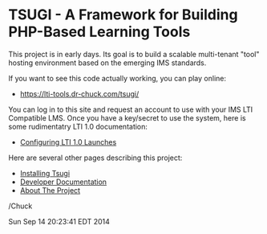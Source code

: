 TSUGI - A Framework for Building PHP-Based Learning Tools
=========================================================

This project is in early days.  Its goal is to build a scalable
multi-tenant "tool" hosting environment based on the emerging IMS
standards.  

If you want to see this code actually working, you can play online:

* https://lti-tools.dr-chuck.com/tsugi/

You can log in to this site and request an account to use with your IMS
LTI Compatible LMS.  Once you have a key/secret to use the system, here
is some rudimentatry LTI 1.0 documentation:

* [Configuring LTI 1.0 Launches](docs/LAUNCHING.md)

Here are several other pages describing this project:

* [Installing Tsugi](docs/INSTALLING.md)
* [Developer Documentation](docs/DEVELOP.md)
* [About The Project](docs/ABOUT.md)

/Chuck

Sun Sep 14 20:23:41 EDT 2014

